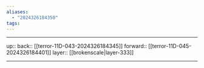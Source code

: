 ```yaml
---
aliases:
  - "2024326184350"
tags:
---
```




***

up:: 
back:: [[terror-11D-043-2024326184345]]
forward:: [[terror-11D-045-2024326184401]]
layer:: [[brokenscale|layer-333]]

***
